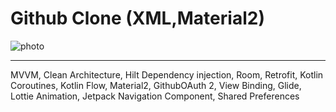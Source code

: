 # **Github Clone (XML,Material2)**

![photo](https://i.ibb.co/mq150rh/Github-Clone.png)

___

MVVM, Clean Architecture, Hilt Dependency injection, Room, Retrofit, Kotlin Coroutines, Kotlin Flow, Material2, GithubOAuth 2, View Binding, Glide, Lottie Animation, Jetpack Navigation Component, Shared Preferences
